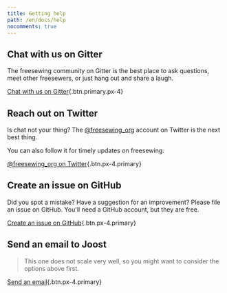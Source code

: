 ```yaml
---
title: Getting help
path: /en/docs/help
nocomments: true
---
```


## Chat with us on Gitter

The freesewing community on Gitter is the best place to ask questions, meet other freesewers, or just hang out and share a laugh.

[Chat with us on Gitter](https://gitter.im/freesewing/freesewing ""){.btn.primary.px-4}

## Reach out on Twitter

Is chat not your thing? The [@freesewing_org](https://twitter.com/freesewing_org) account on Twitter is the next best thing.

You can also follow it for timely updates on freesewing.

[@freesewing_org on Twitter](https://twitter.com/intent/follow?screen_name=freesewing_org ""){.btn.px-4.primary}

## Create an issue on GitHub

Did you spot a mistake? Have a suggestion for an improvement? Please file an issue on GitHub. You'll need a GitHub account, but they are free.

[Create an issue on GitHub](https://github.com/freesewing/site/issues/new ""){.btn.px-4.primary}

## Send an email to Joost

> This one does not scale very well, so you might want to consider the options above first.

[Send an email](mailto:joost@decock.org?subject=Freesewing ""){.btn.px-4.primary}
